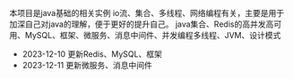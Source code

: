本项目是java基础的相关实例
io流、集合、多线程、网络编程有关，主要是用于加深自己对java的理解，便于更好的提升自己。
java集合、Redis的高并发高可用、MySQL、框架、微服务、消息中间件、并发编程多线程、JVM、设计模式

- 2023-12-10
更新Redis、MySQL、框架
- 2023-12-11
更新微服务、消息中间件
